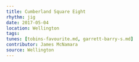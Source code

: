 ```yaml
---
title: Cumberland Square Eight
rhythm: jig
date: 2017-05-04
location: Wellington
tags: 
tunes: [tobins-favourite.md, garrett-barry-s.md]
contributor: James McNamara
source: Wellington
---
```

